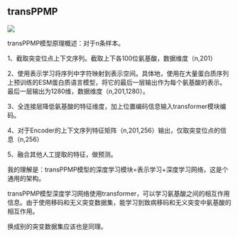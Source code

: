 ## transPPMP
![](file:///C:\Users\User\AppData\Local\Temp\ksohtml40964\wps1.jpg)

transPPMP模型原理概述：对于n条样本。

1、截取突变位点上下文序列。截取上下各100位氨基酸，数据维度（n,201）

2、使用表示学习将序列中字符映射到表示空间。具体地，使用在大量蛋白质序列上预训练的ESM蛋白质语言模型，将它的最后一层输出作为每个氨基酸的表示。最后一层输出为1280维，数据维度（n,201,1280）。

3、全连接层降低氨基酸的特征维度，加上位置编码信息输入transformer模块编码。

4、对于Encoder的上下文序列特征矩阵（n,201,256）输出，仅取突变位点的信息（n,256）

5、融合其他人工提取的特征，做预测。

我的理解是：transPPMP模型的深度学习模块=表示学习+深度学习网络，这是个通用的架构。

transPPMP模型深度学习网络使用transformer，可以学习氨基酸之间的相互作用信息。由于使用移码和无义突变数据集，能学习到致病移码和无义突变中氨基酸的相互作用。

换成别的突变数据集应该也是同理。